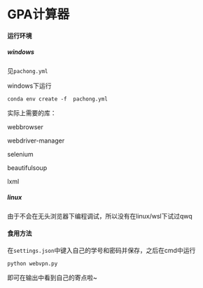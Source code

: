 # GPA计算器

#### 运行环境

##### windows

见`pachong.yml`

windows下运行

```shell
conda env create -f  pachong.yml
```

实际上需要的库：

webbrowser

webdriver-manager

selenium

beautifulsoup

lxml

##### linux

由于不会在无头浏览器下编程调试，所以没有在linux/wsl下试过qwq

#### 食用方法

在`settings.json`中键入自己的学号和密码并保存，之后在cmd中运行

```shell
python webvpn.py
```

即可在输出中看到自己的寄点啦~
